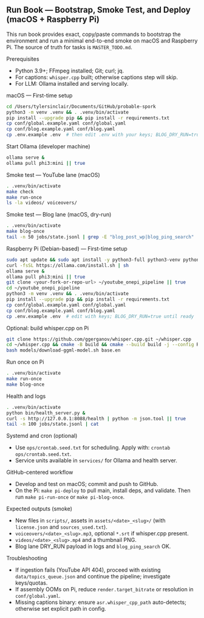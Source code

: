 ## Run Book — Bootstrap, Smoke Test, and Deploy (macOS + Raspberry Pi)

This run book provides exact, copy/paste commands to bootstrap the environment and run a minimal end-to-end smoke on macOS and Raspberry Pi. The source of truth for tasks is `MASTER_TODO.md`.

Prerequisites
- Python 3.9+; FFmpeg installed; Git; curl; jq.
- For captions: `whisper.cpp` built; otherwise captions step will skip.
- For LLM: Ollama installed and serving locally.

macOS — First-time setup
```bash
cd /Users/tylersinclair/Documents/GitHub/probable-spork
python3 -m venv .venv && . .venv/bin/activate
pip install --upgrade pip && pip install -r requirements.txt
cp conf/global.example.yaml conf/global.yaml
cp conf/blog.example.yaml conf/blog.yaml
cp .env.example .env  # then edit .env with your keys; BLOG_DRY_RUN=true by default
```

Start Ollama (developer machine)
```bash
ollama serve &
ollama pull phi3:mini || true
```

Smoke test — YouTube lane (macOS)
```bash
. .venv/bin/activate
make check
make run-once
ls -la videos/ voiceovers/
```

Smoke test — Blog lane (macOS, dry-run)
```bash
. .venv/bin/activate
make blog-once
tail -n 50 jobs/state.jsonl | grep -E "blog_post_wp|blog_ping_search" | cat
```

Raspberry Pi (Debian-based) — First-time setup
```bash
sudo apt update && sudo apt install -y python3-full python3-venv python3-pip ffmpeg git jq sqlite3 rclone build-essential cmake
curl -fsSL https://ollama.com/install.sh | sh
ollama serve &
ollama pull phi3:mini || true
git clone <your-fork-or-repo-url> ~/youtube_onepi_pipeline || true
cd ~/youtube_onepi_pipeline
python3 -m venv .venv && . .venv/bin/activate
pip install --upgrade pip && pip install -r requirements.txt
cp conf/global.example.yaml conf/global.yaml
cp conf/blog.example.yaml conf/blog.yaml
cp .env.example .env  # edit with keys; BLOG_DRY_RUN=true until ready
```

Optional: build whisper.cpp on Pi
```bash
git clone https://github.com/ggerganov/whisper.cpp.git ~/whisper.cpp
cd ~/whisper.cpp && cmake -B build && cmake --build build -j --config Release
bash models/download-ggml-model.sh base.en
```

Run once on Pi
```bash
. .venv/bin/activate
make run-once
make blog-once
```

Health and logs
```bash
. .venv/bin/activate
python bin/health_server.py &
curl -s http://127.0.0.1:8088/health | python -m json.tool || true
tail -n 100 jobs/state.jsonl | cat
```

Systemd and cron (optional)
- Use `ops/crontab.seed.txt` for scheduling. Apply with: `crontab ops/crontab.seed.txt`.
- Service units available in `services/` for Ollama and health server.

GitHub-centered workflow
- Develop and test on macOS; commit and push to GitHub.
- On the Pi: `make pi-deploy` to pull main, install deps, and validate. Then run `make pi-run-once` or `make pi-blog-once`.

Expected outputs (smoke)
- New files in `scripts/`, assets in `assets/<date>_<slug>/` (with `license.json` and `sources_used.txt`).
- `voiceovers/<date>_<slug>.mp3`, optional `*.srt` if whisper.cpp present.
- `videos/<date>_<slug>.mp4` and a thumbnail PNG.
- Blog lane DRY_RUN payload in logs and `blog_ping_search` OK.

Troubleshooting
- If ingestion fails (YouTube API 404), proceed with existing `data/topics_queue.json` and continue the pipeline; investigate keys/quotas.
- If assembly OOMs on Pi, reduce `render.target_bitrate` or resolution in `conf/global.yaml`.
- Missing captions binary: ensure `asr.whisper_cpp_path` auto-detects; otherwise set explicit path in config.


